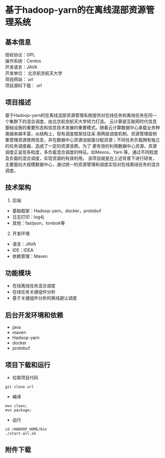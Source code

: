 # 基于hadoop-yarn的在离线混部资源管理系统

## 基本信息
授权协议：GPL  
操作系统：Centos  
开发语言：JAVA  
开发单位： 北京航空航天大学  
项目网站：  url  
项目源码下载： url

## 项目描述
基于Hadoop-yarn的在离线混部资源管理系统提供对在线任务和离线任务在同一个集群下的混合调度，由北京航空航天大学倾力打造。
云计算是互联网时代信息基础设施的重要形态和信息技术发展的重要模式。随着云计算数据中心承载业务种类越来越丰富，从结构上，现有调度框架往往采
用两层调度机制，资源管理层侧重管理资源使用信息，并在数据中心资源池层面分配资源；不同任务负载拥有独立的任务调度器，造成了一定的资源浪费。为了
更有效的利用数据中心资源，资源调度正呈现多粒度，多负载混合调度的特征。如Mesos，Yarn 等，通过不同粒度及负载的混合调度，实现资源的有效利用。
该项目就是在上述背景下进行研发，主要面向大规模数据中心，通过统一的资源管理和调度实现对在线离线任务的混合调度。

## 技术架构
1. 后端
  - 基础框架：Hadoop-yarn，docker，protobuf
  - 日志打印：log4j
  - 其他：fastjson，lombok等

2. 开发环境
  - 语言：JAVA
  - IDE：IDEA
  - 依赖管理：Maven

## 功能模块
- 在线离线任务混合调度
- 在线任务关键组件分析  
- 基于关键组件分析的离线避让调度

## 后台开发环境和依赖
- java
- maven
- Hadoop-yarn
- docker
- protobuf

## 项目下载和运行
- 拉取项目代码
```
git clone url
```
- 编译
```
mvn clean;
mvn package;
```
- 运行
```
cd /HADOOP_HOME/bin
./start-all.sh
```
## 附件下载